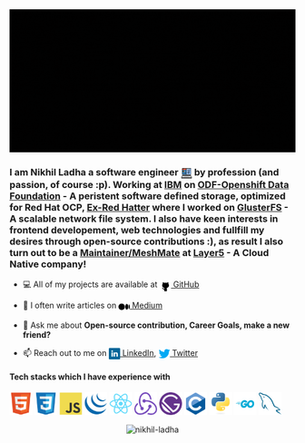 <img src="banner.gif" alt="Hello 👋, you seem to have found a way to my GitHub profile!">
<h3>I am Nikhil Ladha a software engineer <img src="code.png" alt="Coding" width="20" height="20" align="center"> by profession (and passion, of course :p). Working at <a href="https://www.ibm.com/">IBM</a> on <a href="https://www.redhat.com/en/technologies/cloud-computing/openshift-data-foundation">ODF-Openshift Data Foundation</a> - A peristent software defined storage, optimized for Red Hat OCP, <a href="https://www.redhat.com/en"> Ex-Red Hatter</a> where I worked on <a href="https://www.gluster.org/">GlusterFS</a> - A scalable network file system. I also have keen interests in frontend developement, web technologies and fullfill my desires through open-source contributions :), as result I also turn out to be a <a href="https://layer5.io/community/members/nikhil-ladha">Maintainer/MeshMate</a> at <a href="https://www.layer5.io">Layer5</a> - A Cloud Native company! </h2> 

- 💻 All of my projects are available at <a href="https://www.github.com/Nikhil-Ladha"><img src="github.svg" alt="GitHub Logo" width="20" height="20" align="center"> GitHub</a>

- 📝 I often write articles on <a href="https://www.medium.com/@nikhilladha1999"><img src="medium.png" alt="Medium Logo" width="20" height="20" align="center"> Medium</a>

- 💬 Ask me about **Open-source contribution, Career Goals, make a new friend?**

- 📫 Reach out to me on <a href="https://www.linkedin.com/in/nikhil-ladha/"><img src="linkedin.svg" alt="LinkedIn Logo" width="20" height="20" align="center"> LinkedIn</a>, <a href="https://twitter.com/NikhilLadha3"><img src="twitter.svg" alt="Twitter Logo" width="20" height="20" align="center"> Twitter</a>

<h4>Tech stacks which I have experience with</h4>
<p align="left">
  <img src="./html5.svg" alt="HTML" width="40" height="40"/>
  <img src="./css.svg" alt="CSS" width="40" height="40"/>
  <img src="./javascript.svg" alt="JavaScript" width="40" height="40"/>
  <img src="./jquery.svg" alt="jQuery" width="40" height="40"/>
  <img src="./react.svg" alt="React" width="40" height="40"/>
  <img src="./redux.svg" alt="Redux" width="40" height="40" />
  <img src="./gatsby.svg" alt="Gatsby" width="40" height="40"/>
  <img src="./c.svg" alt="C" width="40" height="40"/>
  <img src="./python.svg" alt="Python" width="40" height="40"/>
  <img src="./golang.svg" alt="Golang" width="40" height="40" />
  <img src="./mysql.svg" alt="MySQL" width="40" height="40"/>
</p>

<p align="center">
<img src="https://github-readme-stats.vercel.app/api?username=nikhil-ladha&show_icons=true" alt="nikhil-ladha" />
</p>
